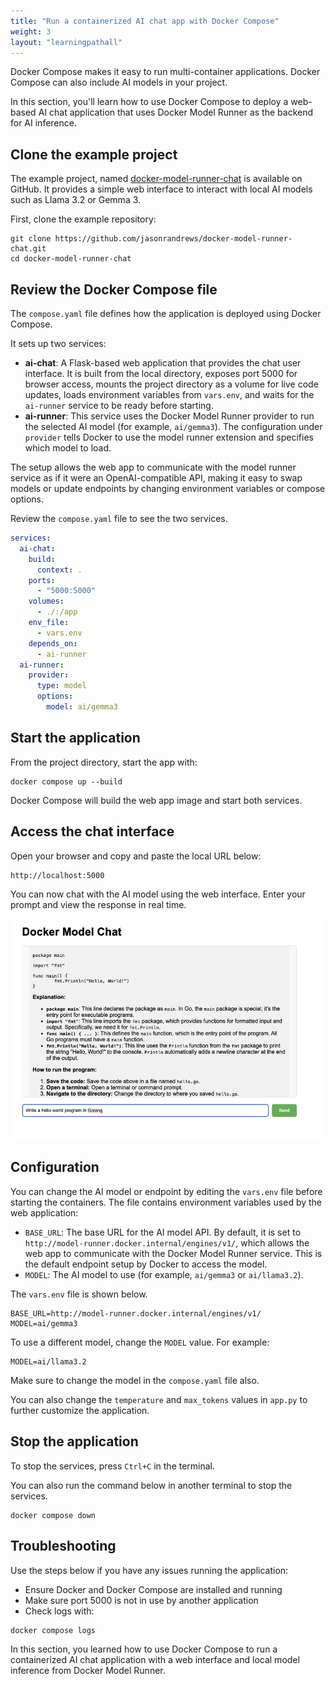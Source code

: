 ```yaml
---
title: "Run a containerized AI chat app with Docker Compose"
weight: 3
layout: "learningpathall"
---
```


Docker Compose makes it easy to run multi-container applications. Docker Compose can also include AI models in your project.

In this section, you'll learn how to use Docker Compose to deploy a web-based AI chat application that uses Docker Model Runner as the backend for AI inference.

## Clone the example project

The example project, named [docker-model-runner-chat](https://github.com/jasonrandrews/docker-model-runner-chat) is available on GitHub. It provides a simple web interface to interact with local AI models such as Llama 3.2 or Gemma 3.

First, clone the example repository:

```console
git clone https://github.com/jasonrandrews/docker-model-runner-chat.git
cd docker-model-runner-chat
```

## Review the Docker Compose file

The `compose.yaml` file defines how the application is deployed using Docker Compose. 

It sets up two services:

- **ai-chat**: A Flask-based web application that provides the chat user interface. It is built from the local directory, exposes port 5000 for browser access, mounts the project directory as a volume for live code updates, loads environment variables from `vars.env`, and waits for the `ai-runner` service to be ready before starting.
- **ai-runner**: This service uses the Docker Model Runner provider to run the selected AI model (for example, `ai/gemma3`). The configuration under `provider` tells Docker to use the model runner extension and specifies which model to load.

The setup allows the web app to communicate with the model runner service as if it were an OpenAI-compatible API, making it easy to swap models or update endpoints by changing environment variables or compose options.

Review the `compose.yaml` file to see the two services.

```yaml
services:
  ai-chat:
    build:
      context: .
    ports:
      - "5000:5000"
    volumes:
      - ./:/app
    env_file:
      - vars.env
    depends_on:
      - ai-runner
  ai-runner:
    provider:
      type: model
      options:
        model: ai/gemma3
```

## Start the application

From the project directory, start the app with:

```console
docker compose up --build
```

Docker Compose will build the web app image and start both services.

## Access the chat interface

Open your browser and copy and paste the local URL below: 

```console
http://localhost:5000
```

You can now chat with the AI model using the web interface. Enter your prompt and view the response in real time.

![Compose #center](compose-app.png)

## Configuration

You can change the AI model or endpoint by editing the `vars.env` file before starting the containers. The file contains environment variables used by the web application:

- `BASE_URL`: The base URL for the AI model API. By default, it is set to `http://model-runner.docker.internal/engines/v1/`, which allows the web app to communicate with the Docker Model Runner service. This is the default endpoint setup by Docker to access the model. 
- `MODEL`: The AI model to use (for example, `ai/gemma3` or `ai/llama3.2`).

The `vars.env` file is shown below. 

```console
BASE_URL=http://model-runner.docker.internal/engines/v1/
MODEL=ai/gemma3
```

To use a different model, change the `MODEL` value. For example:

```console
MODEL=ai/llama3.2
```

Make sure to change the model in the `compose.yaml` file also. 

You can also change the `temperature` and `max_tokens` values in `app.py` to further customize the application.

## Stop the application

To stop the services, press `Ctrl+C` in the terminal.

You can also run the command below in another terminal to stop the services.

```console
docker compose down
```

## Troubleshooting

Use the steps below if you have any issues running the application:

- Ensure Docker and Docker Compose are installed and running
- Make sure port 5000 is not in use by another application
- Check logs with:

```console
docker compose logs
```

In this section, you learned how to use Docker Compose to run a containerized AI chat application with a web interface and local model inference from Docker Model Runner. 
